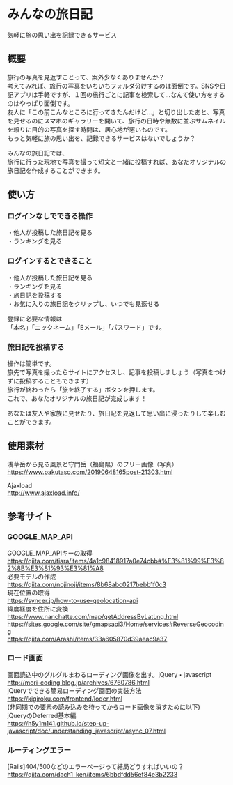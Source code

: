 # みんなの旅日記
気軽に旅の思い出を記録できるサービス

## 概要
旅行の写真を見返すことって、案外少なくありませんか？ <br>
考えてみれば、旅行の写真をいちいちフォルダ分けするのは面倒です。SNSや日記アプリは手軽ですが、１回の旅行ごとに記事を検索して…なんて使い方をするのはやっぱり面倒です。<br>
友人に「この前こんなところに行ってきたんだけど…」と切り出したあと、写真を見せるのにスマホのギャラリーを開いて、旅行の日時や無数に並ぶサムネイルを頼りに目的の写真を探す時間は、居心地が悪いものです。<br>
もっと気軽に旅の思い出を、記録できるサービスはないでしょうか？<br>

みんなの旅日記では、<br>
旅行に行った現地で写真を撮って短文と一緒に投稿すれば、あなたオリジナルの旅日記を作成することができます。

## 使い方
### ログインなしでできる操作
・他人が投稿した旅日記を見る<br>
・ランキングを見る<br>

### ログインするとできること
・他人が投稿した旅日記を見る<br>
・ランキングを見る<br>
・旅日記を投稿する<br>
・お気に入りの旅日記をクリップし、いつでも見返せる<br>

登録に必要な情報は<br>
「本名」「ニックネーム」「Eメール」「パスワード」です。

### 旅日記を投稿する
操作は簡単です。<br>
旅先で写真を撮ったらサイトにアクセスし、記事を投稿しましょう（写真をつけずに投稿することもできます）<br>
旅行が終わったら「旅を終了する」ボタンを押します。<br>
これで、あなたオリジナルの旅日記が完成します！<br>

あなたは友人や家族に見せたり、旅日記を見返して思い出に浸ったりして楽しむことができます。<br>

## 使用素材
浅草岳から見る風景と守門岳（福島県）のフリー画像（写真）<br>
https://www.pakutaso.com/20190648165post-21303.html

Ajaxload<br>
http://www.ajaxload.info/

## 参考サイト
### GOOGLE_MAP_API
GOOGLE_MAP_APIキーの取得<br>
https://qiita.com/tiara/items/4a1c98418917a0e74cbb#%E3%81%99%E3%82%8B%E3%81%93%E3%81%A8 <br>
必要モデルの作成<br>
https://qiita.com/nojinoji/items/8b68abc0217bebb1f0c3 <br>
現在位置の取得 <br>
https://syncer.jp/how-to-use-geolocation-api <br>
緯度経度を住所に変換 <br>
https://www.nanchatte.com/map/getAddressByLatLng.html <br>
https://sites.google.com/site/gmapsapi3/Home/services#ReverseGeocoding <br>
https://qiita.com/Arashi/items/33a605870d39aeac9a37 <br>

### ロード画面
画面読込中のグルグルまわるローディング画像を出す。jQuery・javascript <br>
http://mori-coding.blog.jp/archives/6760786.html <br>
jQueryでできる簡易ローディング画面の実装方法 <br>
https://kigiroku.com/frontend/loder.html <br>
(非同期での要素の読み込みを待ってからロード画像を消すために以下) <br>
jQueryのDeferred基本編 <br>
https://h5y1m141.github.io/step-up-javascript/doc/understanding_javascript/async_07.html <br>

### ルーティングエラー
[Rails]404/500などのエラーページって結局どうすればいいの？ <br>
https://qiita.com/dach1_ken/items/6bbdfdd56ef84e3b2233